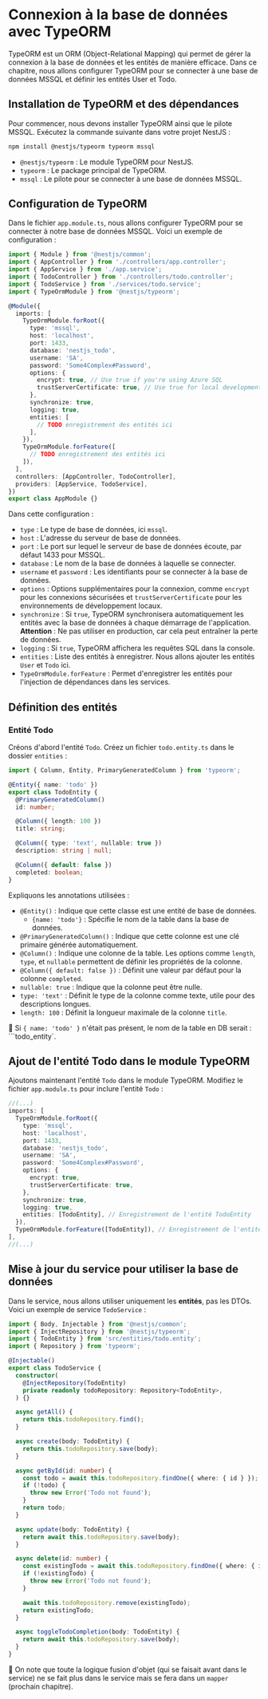 # Connexion à la base de données avec TypeORM

TypeORM est un ORM (Object-Relational Mapping) qui permet de gérer la connexion à la base de données et les entités de
manière efficace. Dans ce chapitre, nous allons configurer TypeORM pour se connecter à une base de données MSSQL et
définir les entités User et Todo.

## Installation de TypeORM et des dépendances

Pour commencer, nous devons installer TypeORM ainsi que le pilote MSSQL. Exécutez la commande suivante dans votre
projet NestJS :

```bash
npm install @nestjs/typeorm typeorm mssql
```

- `@nestjs/typeorm` : Le module TypeORM pour NestJS.
- `typeorm` : Le package principal de TypeORM.
- `mssql` : Le pilote pour se connecter à une base de données MSSQL.

## Configuration de TypeORM

Dans le fichier `app.module.ts`, nous allons configurer TypeORM pour se connecter à notre base de données MSSQL. Voici
un exemple de configuration :

```typescript
import { Module } from '@nestjs/common';
import { AppController } from './controllers/app.controller';
import { AppService } from './app.service';
import { TodoController } from './controllers/todo.controller';
import { TodoService } from './services/todo.service';
import { TypeOrmModule } from '@nestjs/typeorm';

@Module({
  imports: [
    TypeOrmModule.forRoot({
      type: 'mssql',
      host: 'localhost',
      port: 1433,
      database: 'nestjs_todo',
      username: 'SA',
      password: 'Some4Complex#Password',
      options: {
        encrypt: true, // Use true if you're using Azure SQL
        trustServerCertificate: true, // Use true for local development
      },
      synchronize: true,
      logging: true,
      entities: [
        // TODO enregistrement des entités ici
      ],
    }),
    TypeOrmModule.forFeature([
      // TODO enregistrement des entités ici
    ]),
  ],
  controllers: [AppController, TodoController],
  providers: [AppService, TodoService],
})
export class AppModule {}
```

Dans cette configuration :

- `type` : Le type de base de données, ici `mssql`.
- `host` : L'adresse du serveur de base de données.
- `port` : Le port sur lequel le serveur de base de données écoute, par défaut 1433 pour MSSQL.
- `database` : Le nom de la base de données à laquelle se connecter.
- `username` et `password` : Les identifiants pour se connecter à la base de données.
- `options` : Options supplémentaires pour la connexion, comme `encrypt` pour les connexions sécurisées et
  `trustServerCertificate` pour les environnements de développement locaux.
- `synchronize` : Si `true`, TypeORM synchronisera automatiquement les entités avec la base de données à chaque
  démarrage de l'application. **Attention** : Ne pas utiliser en production, car cela peut entraîner la perte de
  données.
- `logging` : Si `true`, TypeORM affichera les requêtes SQL dans la console.
- `entities` : Liste des entités à enregistrer. Nous allons ajouter les entités `User` et `Todo` ici.
- `TypeOrmModule.forFeature` : Permet d'enregistrer les entités pour l'injection de dépendances dans les services.

## Définition des entités

### Entité Todo

Créons d'abord l'entité `Todo`. Créez un fichier `todo.entity.ts` dans le dossier `entities` :

```typescript
import { Column, Entity, PrimaryGeneratedColumn } from 'typeorm';

@Entity({ name: 'todo' })
export class TodoEntity {
  @PrimaryGeneratedColumn()
  id: number;

  @Column({ length: 100 })
  title: string;

  @Column({ type: 'text', nullable: true })
  description: string | null;

  @Column({ default: false })
  completed: boolean;
}
```

Expliquons les annotations utilisées :

- `@Entity()` : Indique que cette classe est une entité de base de données.
  - `{name: 'todo'}` : Spécifie le nom de la table dans la base de données.
- `@PrimaryGeneratedColumn()` : Indique que cette colonne est une clé primaire générée automatiquement.
- `@Column()` : Indique une colonne de la table. Les options comme `length`, `type`, et `nullable` permettent de définir
  les propriétés de la colonne.
- `@Column({ default: false })` : Définit une valeur par défaut pour la colonne `completed`.
- `nullable: true` : Indique que la colonne peut être nulle.
- `type: 'text'` : Définit le type de la colonne comme texte, utile pour des descriptions longues.
- `length: 100` : Définit la longueur maximale de la colonne `title`.

🔎 Si `{ name: 'todo' }` n'était pas présent, le nom de la table en DB serait : ```todo_entity`.

## Ajout de l'entité Todo dans le module TypeORM

Ajoutons maintenant l'entité `Todo` dans le module TypeORM. Modifiez le fichier `app.module.ts` pour inclure l'entité
`Todo` :

```typescript
//(...)
imports: [
  TypeOrmModule.forRoot({
    type: 'mssql',
    host: 'localhost',
    port: 1433,
    database: 'nestjs_todo',
    username: 'SA',
    password: 'Some4Complex#Password',
    options: {
      encrypt: true,
      trustServerCertificate: true,
    },
    synchronize: true,
    logging: true,
    entities: [TodoEntity], // Enregistrement de l'entité TodoEntity
  }),
  TypeOrmModule.forFeature([TodoEntity]), // Enregistrement de l'entité TodoEntity
],
//(...)
```

## Mise à jour du service pour utiliser la base de données

Dans le service, nous allons utiliser uniquement les **entités**, pas les DTOs. Voici un exemple de service `TodoService` :

```typescript
import { Body, Injectable } from '@nestjs/common';
import { InjectRepository } from '@nestjs/typeorm';
import { TodoEntity } from 'src/entities/todo.entity';
import { Repository } from 'typeorm';

@Injectable()
export class TodoService {
  constructor(
    @InjectRepository(TodoEntity)
    private readonly todoRepository: Repository<TodoEntity>,
  ) {}

  async getAll() {
    return this.todoRepository.find();
  }

  async create(body: TodoEntity) {
    return this.todoRepository.save(body);
  }

  async getById(id: number) {
    const todo = await this.todoRepository.findOne({ where: { id } });
    if (!todo) {
      throw new Error('Todo not found');
    }
    return todo;
  }

  async update(body: TodoEntity) {
    return await this.todoRepository.save(body);
  }

  async delete(id: number) {
    const existingTodo = await this.todoRepository.findOne({ where: { id } });
    if (!existingTodo) {
      throw new Error('Todo not found');
    }

    await this.todoRepository.remove(existingTodo);
    return existingTodo;
  }

  async toggleTodoCompletion(body: TodoEntity) {
    return await this.todoRepository.save(body);
  }
}
```

🔎 On note que toute la logique fusion d'objet (qui se faisait avant dans le service) ne se fait plus dans le service mais se fera dans un `mapper` (prochain chapitre).
